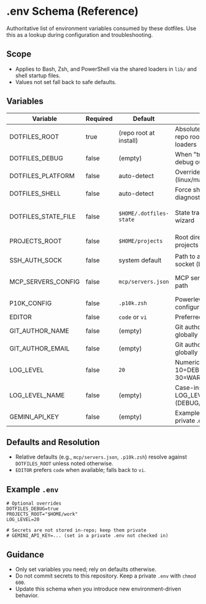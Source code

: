 # .env Schema (Reference)

Authoritative list of environment variables consumed by these dotfiles. Use this as a lookup during configuration and troubleshooting.

## Scope
- Applies to Bash, Zsh, and PowerShell via the shared loaders in `lib/` and shell startup files.
- Values not set fall back to safe defaults.

## Variables

| Variable | Required | Default | Description | Used In |
|----------|----------|---------|-------------|---------|
| DOTFILES_ROOT | true | (repo root at install) | Absolute path to the dotfiles repo root; set/exported by loaders | `lib/env-loader.sh`, shell startup |
| DOTFILES_DEBUG | false | (empty) | When "true" enables verbose debug output from helper libs | `lib/platform-detection.sh` |
| DOTFILES_PLATFORM | false | auto-detect | Override platform detection (linux/macos/wsl/windows) | `lib/platform-detection.sh` |
| DOTFILES_SHELL | false | auto-detect | Force shell name for diagnostics | `lib/platform-detection.sh` |
| DOTFILES_STATE_FILE | false | `$HOME/.dotfiles-state` | State tracking file for setup wizard | `lib/state-management.sh`, `scripts/setup-wizard.sh` |
| PROJECTS_ROOT | false | `$HOME/projects` | Root directory for user projects | `scripts/setup-projects-idempotent.sh` |
| SSH_AUTH_SOCK | false | system default | Path to active SSH agent socket (bridge may override) | shell startup files |
| MCP_SERVERS_CONFIG | false | `mcp/servers.json` | MCP servers configuration path | mcp integration scripts |
| P10K_CONFIG | false | `.p10k.zsh` | Powerlevel10k theme configuration override | zsh startup |
| EDITOR | false | `code` or `vi` | Preferred default editor | shell functions |
| GIT_AUTHOR_NAME | false | (empty) | Git author name if not set globally | git setup helpers |
| GIT_AUTHOR_EMAIL | false | (empty) | Git author email if not set globally | git setup helpers |
| LOG_LEVEL | false | `20` | Numeric log threshold: 10=DEBUG, 20=INFO, 30=WARN, 40=ERROR | `lib/log.sh` |
| LOG_LEVEL_NAME | false | (empty) | Case-insensitive alias for LOG_LEVEL (DEBUG/INFO/WARN/ERROR) | `lib/log.sh` |
| GEMINI_API_KEY | false | (empty) | Example secret loaded from private .env for AI tooling | loaders, tests |

## Defaults and Resolution
- Relative defaults (e.g., `mcp/servers.json`, `.p10k.zsh`) resolve against `DOTFILES_ROOT` unless noted otherwise.
- `EDITOR` prefers `code` when available; falls back to `vi`.

## Example `.env`
```
# Optional overrides
DOTFILES_DEBUG=true
PROJECTS_ROOT="$HOME/work"
LOG_LEVEL=20

# Secrets are not stored in-repo; keep them private
# GEMINI_API_KEY=... (set in a private .env not checked in)
```

## Guidance
- Only set variables you need; rely on defaults otherwise.
- Do not commit secrets to this repository. Keep a private `.env` with `chmod 600`.
- Update this schema when you introduce new environment-driven behavior.
